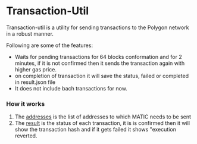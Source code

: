 # Transaction-Util

Transaction-util is a utility for sending transactions to the Polygon network in a robust manner.

Following are some of the features:
- Waits for pending transactions for 64 blocks conformation and for 2 minutes, if it is not confirmed then it sends the transaction again with higher gas price.
- on completion of transaction it will save the status, failed or completed in result.json file
- It does not include bach transactions for now.

### How it works
1. The [addresses](./src/addresses.json) is the list of addresses to which MATIC needs to be sent
2. The [result](./src/result.json) is the status of each transaction, it is is confirmed then it will show the transaction hash and if it gets failed it shows "execution reverted.

